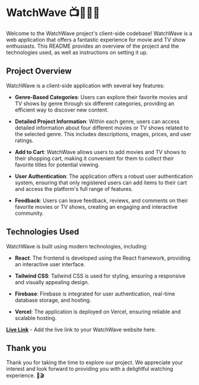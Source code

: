 # WatchWave 📺💃🏼🕺
Welcome to the WatchWave project's client-side codebase! WatchWave is a web application that offers a fantastic experience for movie and TV show enthusiasts. This README provides an overview of the project and the technologies used, as well as instructions on setting it up.

## Project Overview

WatchWave is a client-side application with several key features:

- **Genre-Based Categories**: Users can explore their favorite movies and TV shows by genre through six different categories, providing an efficient way to discover new content.

- **Detailed Project Information**: Within each genre, users can access detailed information about four different movies or TV shows related to the selected genre. This includes descriptions, images, prices, and user ratings.

- **Add to Cart**: WatchWave allows users to add movies and TV shows to their shopping cart, making it convenient for them to collect their favorite titles for potential viewing.

- **User Authentication**: The application offers a robust user authentication system, ensuring that only registered users can add items to their cart and access the platform's full range of features.

- **Feedback**: Users can leave feedback, reviews, and comments on their favorite movies or TV shows, creating an engaging and interactive community.

## Technologies Used

WatchWave is built using modern technologies, including:

- **React**: The frontend is developed using the React framework, providing an interactive user interface.

- **Tailwind CSS**: Tailwind CSS is used for styling, ensuring a responsive and visually appealing design.

- **Firebase**: Firebase is integrated for user authentication, real-time database storage, and hosting.

- **Vercel**: The application is deployed on Vercel, ensuring reliable and scalable hosting.

[**Live Link**](https://watchwave.surge.sh/) - Add the live link to your WatchWave website here.

## Thank you
Thank you for taking the time to explore our project. We appreciate your interest and look forward to providing you with a delightful watching experience. 🍿🎬